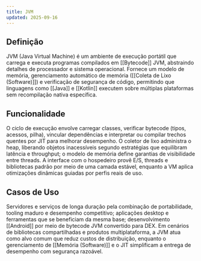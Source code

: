 ```yaml
---
title: JVM
updated: 2025-09-16
---
```


## Definição

JVM (Java Virtual Machine) é um ambiente de execução portátil que carrega e executa programas compilados em [[Bytecode]] JVM, abstraindo detalhes de processador e sistema operacional. Fornece um modelo de memória, gerenciamento automático de memória ([[Coleta de Lixo (Software)]]) e verificação de segurança de código, permitindo que linguagens como [[Java]] e [[Kotlin]] executem sobre múltiplas plataformas sem recompilação nativa específica.

## Funcionalidade

O ciclo de execução envolve carregar classes, verificar bytecode (tipos, acessos, pilha), vincular dependências e interpretar ou compilar trechos quentes por JIT para melhorar desempenho. O coletor de lixo administra o heap, liberando objetos inacessíveis segundo estratégias que equilibram latência e throughput; o modelo de memória define garantias de visibilidade entre threads. A interface com o hospedeiro provê E/S, threads e bibliotecas padrão por meio de uma camada estável, enquanto a VM aplica otimizações dinâmicas guiadas por perfis reais de uso.

## Casos de Uso

Servidores e serviços de longa duração pela combinação de portabilidade, tooling maduro e desempenho competitivo; aplicações desktop e ferramentas que se beneficiam da mesma base; desenvolvimento [[Android]] por meio de bytecode JVM convertido para DEX. Em cenários de bibliotecas compartilhadas e produtos multiplataforma, a JVM atua como alvo comum que reduz custos de distribuição, enquanto o gerenciamento de [[Memória (Software)]] e o JIT simplificam a entrega de desempenho com segurança razoável.
